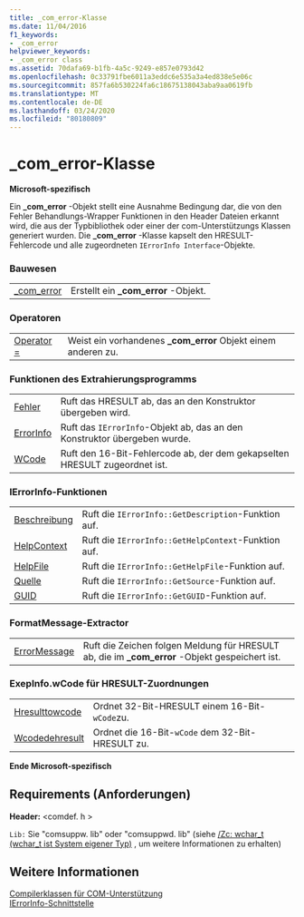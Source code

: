 ```yaml
---
title: _com_error-Klasse
ms.date: 11/04/2016
f1_keywords:
- _com_error
helpviewer_keywords:
- _com_error class
ms.assetid: 70dafa69-b1fb-4a5c-9249-e857e0793d42
ms.openlocfilehash: 0c33791fbe6011a3eddc6e535a3a4ed838e5e06c
ms.sourcegitcommit: 857fa6b530224fa6c18675138043aba9aa0619fb
ms.translationtype: MT
ms.contentlocale: de-DE
ms.lasthandoff: 03/24/2020
ms.locfileid: "80180809"
---
```

# <a name="_com_error-class"></a>_com_error-Klasse

**Microsoft-spezifisch**

Ein **_com_error** -Objekt stellt eine Ausnahme Bedingung dar, die von den Fehler Behandlungs-Wrapper Funktionen in den Header Dateien erkannt wird, die aus der Typbibliothek oder einer der com-Unterstützungs Klassen generiert wurden. Die **_com_error** -Klasse kapselt den HRESULT-Fehlercode und alle zugeordneten `IErrorInfo Interface`-Objekte.

### <a name="construction"></a>Bauwesen

|||
|-|-|
|[_com_error](../cpp/com-error-com-error.md)|Erstellt ein **_com_error** -Objekt.|

### <a name="operators"></a>Operatoren

|||
|-|-|
|[Operator =](../cpp/com-error-operator-equal.md)|Weist ein vorhandenes **_com_error** Objekt einem anderen zu.|

### <a name="extractor-functions"></a>Funktionen des Extrahierungsprogramms

|||
|-|-|
|[Fehler](../cpp/com-error-error.md)|Ruft das HRESULT ab, das an den Konstruktor übergeben wird.|
|[ErrorInfo](../cpp/com-error-errorinfo.md)|Ruft das `IErrorInfo`-Objekt ab, das an den Konstruktor übergeben wurde.|
|[WCode](../cpp/com-error-wcode.md)|Ruft den 16-Bit-Fehlercode ab, der dem gekapselten HRESULT zugeordnet ist.|

### <a name="ierrorinfo-functions"></a>IErrorInfo-Funktionen

|||
|-|-|
|[Beschreibung](../cpp/com-error-description.md)|Ruft die `IErrorInfo::GetDescription`-Funktion auf.|
|[HelpContext](../cpp/com-error-helpcontext.md)|Ruft die `IErrorInfo::GetHelpContext`-Funktion auf.|
|[HelpFile](../cpp/com-error-helpfile.md)|Ruft die `IErrorInfo::GetHelpFile`-Funktion auf.|
|[Quelle](../cpp/com-error-source.md)|Ruft die `IErrorInfo::GetSource`-Funktion auf.|
|[GUID](../cpp/com-error-guid.md)|Ruft die `IErrorInfo::GetGUID`-Funktion auf.|

### <a name="format-message-extractor"></a>FormatMessage-Extractor

|||
|-|-|
|[ErrorMessage](../cpp/com-error-errormessage.md)|Ruft die Zeichen folgen Meldung für HRESULT ab, die im **_com_error** -Objekt gespeichert ist.|

### <a name="exepinfowcode-to-hresult-mappers"></a>ExepInfo.wCode für HRESULT-Zuordnungen

|||
|-|-|
|[Hresulttowcode](../cpp/com-error-hresulttowcode.md)|Ordnet 32-Bit-HRESULT einem 16-Bit-`wCode`zu.|
|[Wcodedehresult](../cpp/com-error-wcodetohresult.md)|Ordnet die 16-Bit-`wCode` dem 32-Bit-HRESULT zu.|

**Ende Microsoft-spezifisch**

## <a name="requirements"></a>Requirements (Anforderungen)

**Header:** \<comdef. h >

`Lib:` Sie "comsuppw. lib" oder "comsuppwd. lib" (siehe [/Zc: wchar_t (wchar_t ist System eigener Typ)](../build/reference/zc-wchar-t-wchar-t-is-native-type.md) , um weitere Informationen zu erhalten)

## <a name="see-also"></a>Weitere Informationen

[Compilerklassen für COM-Unterstützung](../cpp/compiler-com-support-classes.md)<br/>
[IErrorInfo-Schnittstelle](/windows/win32/api/oaidl/nn-oaidl-ierrorinfo)
